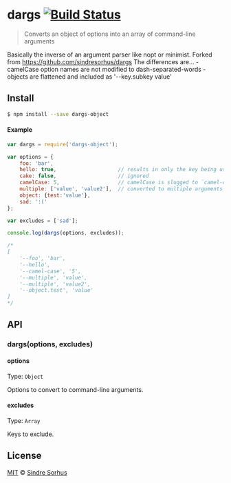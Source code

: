 # dargs [![Build Status](https://travis-ci.org/sindresorhus/dargs.png?branch=master)](https://travis-ci.org/sindresorhus/dargs)

> Converts an object of options into an array of command-line arguments

Basically the inverse of an argument parser like nopt or minimist.
Forked from https://github.com/sindresorhus/dargs
The differences are...
	- camelCase option names are not modified to dash-separated-words
	- objects are flattened and included as '--key.subkey value'


## Install

```bash
$ npm install --save dargs-object
```


#### Example

```js
var dargs = require('dargs-object');

var options = {
	foo: 'bar',
	hello: true,                    // results in only the key being used
	cake: false,                    // ignored
	camelCase: 5,                   // camelCase is slugged to `camel-case`
	multiple: ['value', 'value2'],  // converted to multiple arguments
	object: {test:'value'},
	sad: ':('
};

var excludes = ['sad'];

console.log(dargs(options, excludes));

/*
[
	'--foo', 'bar',
	'--hello',
	'--camel-case', '5',
	'--multiple', 'value',
	'--multiple', 'value2',
	'--object.test', 'value'
]
*/
```


## API

### dargs(options, excludes)

#### options

Type: `Object`

Options to convert to command-line arguments.

#### excludes

Type: `Array`

Keys to exclude.


## License

[MIT](http://opensource.org/licenses/MIT) © [Sindre Sorhus](http://sindresorhus.com)

